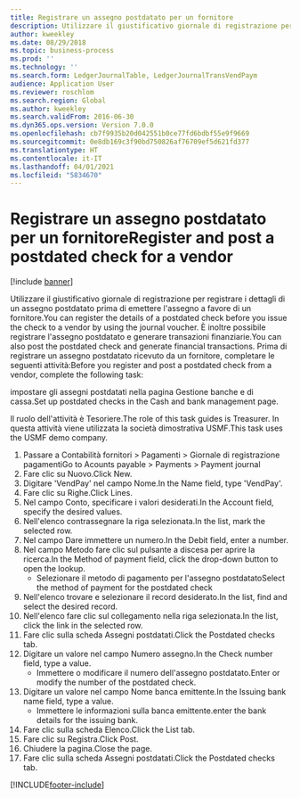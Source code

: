 ```yaml
---
title: Registrare un assegno postdatato per un fornitore
description: Utilizzare il giustificativo giornale di registrazione per registrare i dettagli di un assegno postdatato prima di emettere l'assegno a favore di un fornitore.
author: kweekley
ms.date: 08/29/2018
ms.topic: business-process
ms.prod: ''
ms.technology: ''
ms.search.form: LedgerJournalTable, LedgerJournalTransVendPaym
audience: Application User
ms.reviewer: roschlom
ms.search.region: Global
ms.author: kweekley
ms.search.validFrom: 2016-06-30
ms.dyn365.ops.version: Version 7.0.0
ms.openlocfilehash: cb7f9935b20d042551b0ce77fd6bdbf55e9f9669
ms.sourcegitcommit: 0e8db169c3f90bd750826af76709ef5d621fd377
ms.translationtype: HT
ms.contentlocale: it-IT
ms.lasthandoff: 04/01/2021
ms.locfileid: "5834670"
---
```

# <a name="register-and-post-a-postdated-check-for-a-vendor"></a><span data-ttu-id="feb09-103">Registrare un assegno postdatato per un fornitore</span><span class="sxs-lookup"><span data-stu-id="feb09-103">Register and post a postdated check for a vendor</span></span>

[!include [banner](../../includes/banner.md)]

<span data-ttu-id="feb09-104">Utilizzare il giustificativo giornale di registrazione per registrare i dettagli di un assegno postdatato prima di emettere l'assegno a favore di un fornitore.</span><span class="sxs-lookup"><span data-stu-id="feb09-104">You can register the details of a postdated check before you issue the check to a vendor by using the journal voucher.</span></span> <span data-ttu-id="feb09-105">È inoltre possibile registrare l'assegno postdatato e generare transazioni finanziarie.</span><span class="sxs-lookup"><span data-stu-id="feb09-105">You can also post the postdated check and generate financial transactions.</span></span> <span data-ttu-id="feb09-106">Prima di registrare un assegno postdatato ricevuto da un fornitore, completare le seguenti attività:</span><span class="sxs-lookup"><span data-stu-id="feb09-106">Before you register and post a postdated check from a vendor, complete the following task:</span></span> 

<span data-ttu-id="feb09-107">impostare gli assegni postdatati nella pagina Gestione banche e di cassa.</span><span class="sxs-lookup"><span data-stu-id="feb09-107">Set up postdated checks in the Cash and bank management page.</span></span> 



<span data-ttu-id="feb09-108">Il ruolo dell'attività è Tesoriere.</span><span class="sxs-lookup"><span data-stu-id="feb09-108">The role of this task guides is Treasurer.</span></span> <span data-ttu-id="feb09-109">In questa attività viene utilizzata la società dimostrativa USMF.</span><span class="sxs-lookup"><span data-stu-id="feb09-109">This task uses the USMF demo company.</span></span>

1. <span data-ttu-id="feb09-110">Passare a Contabilità fornitori > Pagamenti > Giornale di registrazione pagamenti</span><span class="sxs-lookup"><span data-stu-id="feb09-110">Go to Acounts payable > Payments > Payment journal</span></span>
2. <span data-ttu-id="feb09-111">Fare clic su Nuovo.</span><span class="sxs-lookup"><span data-stu-id="feb09-111">Click New.</span></span>
3. <span data-ttu-id="feb09-112">Digitare 'VendPay' nel campo Nome.</span><span class="sxs-lookup"><span data-stu-id="feb09-112">In the Name field, type 'VendPay'.</span></span>
4. <span data-ttu-id="feb09-113">Fare clic su Righe.</span><span class="sxs-lookup"><span data-stu-id="feb09-113">Click Lines.</span></span>
5. <span data-ttu-id="feb09-114">Nel campo Conto, specificare i valori desiderati.</span><span class="sxs-lookup"><span data-stu-id="feb09-114">In the Account field, specify the desired values.</span></span>
6. <span data-ttu-id="feb09-115">Nell'elenco contrassegnare la riga selezionata.</span><span class="sxs-lookup"><span data-stu-id="feb09-115">In the list, mark the selected row.</span></span>
7. <span data-ttu-id="feb09-116">Nel campo Dare immettere un numero.</span><span class="sxs-lookup"><span data-stu-id="feb09-116">In the Debit field, enter a number.</span></span>
8. <span data-ttu-id="feb09-117">Nel campo Metodo fare clic sul pulsante a discesa per aprire la ricerca.</span><span class="sxs-lookup"><span data-stu-id="feb09-117">In the Method of payment field, click the drop-down button to open the lookup.</span></span>
    * <span data-ttu-id="feb09-118">Selezionare il metodo di pagamento per l'assegno postdatato</span><span class="sxs-lookup"><span data-stu-id="feb09-118">Select the method of payment for the postdated check</span></span>  
9. <span data-ttu-id="feb09-119">Nell'elenco trovare e selezionare il record desiderato.</span><span class="sxs-lookup"><span data-stu-id="feb09-119">In the list, find and select the desired record.</span></span>
10. <span data-ttu-id="feb09-120">Nell'elenco fare clic sul collegamento nella riga selezionata.</span><span class="sxs-lookup"><span data-stu-id="feb09-120">In the list, click the link in the selected row.</span></span>
11. <span data-ttu-id="feb09-121">Fare clic sulla scheda Assegni postdatati.</span><span class="sxs-lookup"><span data-stu-id="feb09-121">Click the Postdated checks tab.</span></span>
12. <span data-ttu-id="feb09-122">Digitare un valore nel campo Numero assegno.</span><span class="sxs-lookup"><span data-stu-id="feb09-122">In the Check number field, type a value.</span></span>
    * <span data-ttu-id="feb09-123">Immettere o modificare il numero dell'assegno postdatato.</span><span class="sxs-lookup"><span data-stu-id="feb09-123">Enter or modify the number of the postdated check.</span></span>  
13. <span data-ttu-id="feb09-124">Digitare un valore nel campo Nome banca emittente.</span><span class="sxs-lookup"><span data-stu-id="feb09-124">In the Issuing bank name field, type a value.</span></span>
    * <span data-ttu-id="feb09-125">Immettere le informazioni sulla banca emittente.</span><span class="sxs-lookup"><span data-stu-id="feb09-125">enter the bank details for the issuing bank.</span></span>  
14. <span data-ttu-id="feb09-126">Fare clic sulla scheda Elenco.</span><span class="sxs-lookup"><span data-stu-id="feb09-126">Click the List tab.</span></span>
15. <span data-ttu-id="feb09-127">Fare clic su Registra.</span><span class="sxs-lookup"><span data-stu-id="feb09-127">Click Post.</span></span>
16. <span data-ttu-id="feb09-128">Chiudere la pagina.</span><span class="sxs-lookup"><span data-stu-id="feb09-128">Close the page.</span></span>
17. <span data-ttu-id="feb09-129">Fare clic sulla scheda Assegni postdatati.</span><span class="sxs-lookup"><span data-stu-id="feb09-129">Click the Postdated checks tab.</span></span>



[!INCLUDE[footer-include](../../../includes/footer-banner.md)]